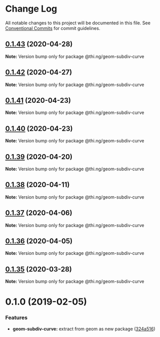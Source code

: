# Change Log

All notable changes to this project will be documented in this file.
See [Conventional Commits](https://conventionalcommits.org) for commit guidelines.

## [0.1.43](https://github.com/thi-ng/umbrella/compare/@thi.ng/geom-subdiv-curve@0.1.42...@thi.ng/geom-subdiv-curve@0.1.43) (2020-04-28)

**Note:** Version bump only for package @thi.ng/geom-subdiv-curve





## [0.1.42](https://github.com/thi-ng/umbrella/compare/@thi.ng/geom-subdiv-curve@0.1.41...@thi.ng/geom-subdiv-curve@0.1.42) (2020-04-27)

**Note:** Version bump only for package @thi.ng/geom-subdiv-curve





## [0.1.41](https://github.com/thi-ng/umbrella/compare/@thi.ng/geom-subdiv-curve@0.1.40...@thi.ng/geom-subdiv-curve@0.1.41) (2020-04-23)

**Note:** Version bump only for package @thi.ng/geom-subdiv-curve





## [0.1.40](https://github.com/thi-ng/umbrella/compare/@thi.ng/geom-subdiv-curve@0.1.39...@thi.ng/geom-subdiv-curve@0.1.40) (2020-04-23)

**Note:** Version bump only for package @thi.ng/geom-subdiv-curve





## [0.1.39](https://github.com/thi-ng/umbrella/compare/@thi.ng/geom-subdiv-curve@0.1.38...@thi.ng/geom-subdiv-curve@0.1.39) (2020-04-20)

**Note:** Version bump only for package @thi.ng/geom-subdiv-curve





## [0.1.38](https://github.com/thi-ng/umbrella/compare/@thi.ng/geom-subdiv-curve@0.1.37...@thi.ng/geom-subdiv-curve@0.1.38) (2020-04-11)

**Note:** Version bump only for package @thi.ng/geom-subdiv-curve





## [0.1.37](https://github.com/thi-ng/umbrella/compare/@thi.ng/geom-subdiv-curve@0.1.36...@thi.ng/geom-subdiv-curve@0.1.37) (2020-04-06)

**Note:** Version bump only for package @thi.ng/geom-subdiv-curve





## [0.1.36](https://github.com/thi-ng/umbrella/compare/@thi.ng/geom-subdiv-curve@0.1.35...@thi.ng/geom-subdiv-curve@0.1.36) (2020-04-05)

**Note:** Version bump only for package @thi.ng/geom-subdiv-curve





## [0.1.35](https://github.com/thi-ng/umbrella/compare/@thi.ng/geom-subdiv-curve@0.1.34...@thi.ng/geom-subdiv-curve@0.1.35) (2020-03-28)

**Note:** Version bump only for package @thi.ng/geom-subdiv-curve





# 0.1.0 (2019-02-05)

### Features

* **geom-subdiv-curve:** extract from geom as new package ([324a516](https://github.com/thi-ng/umbrella/commit/324a516))

